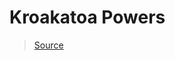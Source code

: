 # Kroakatoa Powers

> [Source](https://web.archive.org/web/20130130103017/http://support.popcap.com/facebook/zuma-blitz)